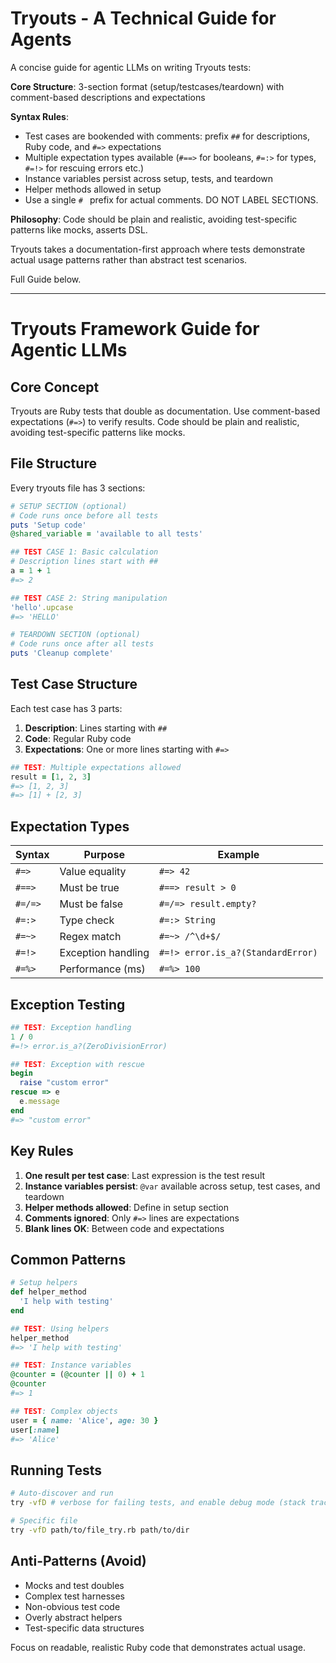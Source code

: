 # Tryouts - A Technical Guide for Agents

A concise guide for agentic LLMs on writing Tryouts tests:

**Core Structure**: 3-section format (setup/testcases/teardown) with comment-based descriptions and expectations

**Syntax Rules**:
- Test cases are bookended with comments: prefix `##` for descriptions, Ruby code, and `#=>` expectations
- Multiple expectation types available (`#==>` for booleans, `#=:>` for types, `#=!>` for rescuing errors etc.)
- Instance variables persist across setup, tests, and teardown
- Helper methods allowed in setup
- Use a single `# ` prefix for actual comments. DO NOT LABEL SECTIONS.

**Philosophy**: Code should be plain and realistic, avoiding test-specific patterns like mocks, asserts DSL.

Tryouts takes a documentation-first approach where tests demonstrate actual usage patterns rather than abstract test scenarios.

Full Guide below.

---

# Tryouts Framework Guide for Agentic LLMs

## Core Concept
Tryouts are Ruby tests that double as documentation. Use comment-based expectations (`#=>`) to verify results. Code should be plain and realistic, avoiding test-specific patterns like mocks.

## File Structure

Every tryouts file has 3 sections:

```ruby
# SETUP SECTION (optional)
# Code runs once before all tests
puts 'Setup code'
@shared_variable = 'available to all tests'

## TEST CASE 1: Basic calculation
# Description lines start with ##
a = 1 + 1
#=> 2

## TEST CASE 2: String manipulation
'hello'.upcase
#=> 'HELLO'

# TEARDOWN SECTION (optional)
# Code runs once after all tests
puts 'Cleanup complete'
```

## Test Case Structure

Each test case has 3 parts:
1. **Description**: Lines starting with `##`
2. **Code**: Regular Ruby code
3. **Expectations**: One or more lines starting with `#=>`

```ruby
## TEST: Multiple expectations allowed
result = [1, 2, 3]
#=> [1, 2, 3]
#=> [1] + [2, 3]
```

## Expectation Types

| Syntax | Purpose | Example |
|--------|---------|---------|
| `#=>` | Value equality | `#=> 42` |
| `#==>` | Must be true | `#==> result > 0` |
| `#=/=>` | Must be false | `#=/=> result.empty?` |
| `#=:>` | Type check | `#=:> String` |
| `#=~>` | Regex match | `#=~> /^\d+$/` |
| `#=!>` | Exception handling | `#=!> error.is_a?(StandardError)` |
| `#=%>` | Performance (ms) | `#=%> 100` |

## Exception Testing

```ruby
## TEST: Exception handling
1 / 0
#=!> error.is_a?(ZeroDivisionError)

## TEST: Exception with rescue
begin
  raise "custom error"
rescue => e
  e.message
end
#=> "custom error"
```

## Key Rules

1. **One result per test case**: Last expression is the test result
2. **Instance variables persist**: `@var` available across setup, test cases, and teardown
3. **Helper methods allowed**: Define in setup section
4. **Comments ignored**: Only `#=>` lines are expectations
5. **Blank lines OK**: Between code and expectations

## Common Patterns

```ruby
# Setup helpers
def helper_method
  'I help with testing'
end

## TEST: Using helpers
helper_method
#=> 'I help with testing'

## TEST: Instance variables
@counter = (@counter || 0) + 1
@counter
#=> 1

## TEST: Complex objects
user = { name: 'Alice', age: 30 }
user[:name]
#=> 'Alice'
```

## Running Tests

```bash
# Auto-discover and run
try -vfD # verbose for failing tests, and enable debug mode (stack traces)

# Specific file
try -vfD path/to/file_try.rb path/to/dir

```

## Anti-Patterns (Avoid)

- Mocks and test doubles
- Complex test harnesses
- Non-obvious test code
- Overly abstract helpers
- Test-specific data structures

Focus on readable, realistic Ruby code that demonstrates actual usage.
